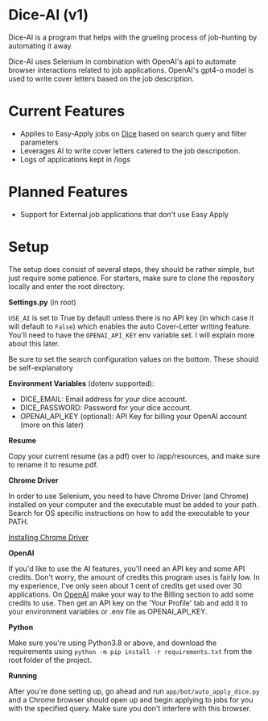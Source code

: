 # Dice-AI (v1)
Dice-AI is a program that helps with the grueling process of job-hunting by automating it away.

Dice-AI uses Selenium in combination with OpenAI's api to automate browser interactions related to job applications. 
OpenAI's gpt4-o model is used to write cover letters based on the job description.

# Current Features

* Applies to Easy-Apply jobs on [Dice](https://dice.com) based on search query and filter parameters
* Leverages AI to write cover letters catered to the job descripotion.
* Logs of applications kept in /logs

# Planned Features

* Support for External job applications that don't use Easy Apply
  
# Setup

The setup does consist of several steps, they should be rather simple, but just require some patience.
For starters, make sure to clone the repository locally and enter the root directory.

**Settings.py** (in root)

`USE_AI` is set to True by default unless there is no API key (in which case it will default to `False`)
which enables the auto Cover-Letter writing feature. You'll need to have the `OPENAI_API_KEY` env variable
set. I will explain more about this later.

Be sure to set the search configuration values on the bottom. These should be self-explanatory

**Environment Variables** (dotenv supported):

- DICE_EMAIL: Email address for your dice account.
- DICE_PASSWORD: Password for your dice account.
- OPENAI_API_KEY (optional): API Key for billing your OpenAI account (more on this later)

**Resume**

Copy your current resume (as a pdf) over to /app/resources, and make sure to rename it to resume.pdf.

**Chrome Driver**

In order to use Selenium, you need to have Chrome Driver (and Chrome) installed on your computer and 
the executable must be added to your path. Search for OS specific instructions on how to add the 
executable to your PATH.

[Installing Chrome Driver](https://developer.chrome.com/docs/chromedriver/get-started)

**OpenAI**

If you'd like to use the AI features, you'll need an API key and some API credits. Don't worry, the
amount of credits this program uses is fairly low. In my experience, I've only seen about 1 cent of 
credits get used over 30 applications. On [OpenAI](https://platform.openai.com/settings/profile) make
your way to the Billing section to add some credits to use. Then get an API key on the 'Your Profile' 
tab and add it to your environment variables or .env file as OPENAI_API_KEY.

**Python** 

Make sure you're using Python3.8 or above, and download the requirements using 
`python -m pip install -r requirements.txt` from the root folder of the project.

**Running**

After you're done setting up, go ahead and run `app/bot/auto_apply_dice.py` and a Chrome browser should
open up and begin applying to jobs for you with the specified query. Make sure you don't interfere with 
this browser.





